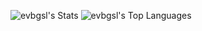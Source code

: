 ![evbgsl's Stats](https://github-readme-stats.vercel.app/api?username=evbgsl&theme=vue-dark&show_icons=true&hide_border=true&count_private=true)
![evbgsl's Top Languages](https://github-readme-stats.vercel.app/api/top-langs/?username=evbgsl&theme=vue-dark&show_icons=true&hide_border=true&layout=compact)
